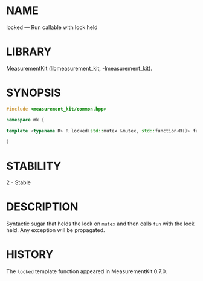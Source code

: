 # NAME
locked &mdash; Run callable with lock held

# LIBRARY
MeasurementKit (libmeasurement_kit, -lmeasurement_kit).

# SYNOPSIS
```C++
#include <measurement_kit/common.hpp>

namespace mk {

template <typename R> R locked(std::mutex &mutex, std::function<R()> fun);

}
```

# STABILITY

2 - Stable

# DESCRIPTION

Syntactic sugar that helds the lock on `mutex` and then calls `fun` with
the lock held. Any exception will be propagated.

# HISTORY

The `locked` template function appeared in MeasurementKit 0.7.0.
